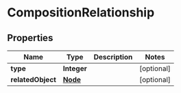 

# CompositionRelationship


## Properties

| Name | Type | Description | Notes |
|------------ | ------------- | ------------- | -------------|
|**type** | **Integer** |  |  [optional] |
|**relatedObject** | [**Node**](Node.md) |  |  [optional] |




